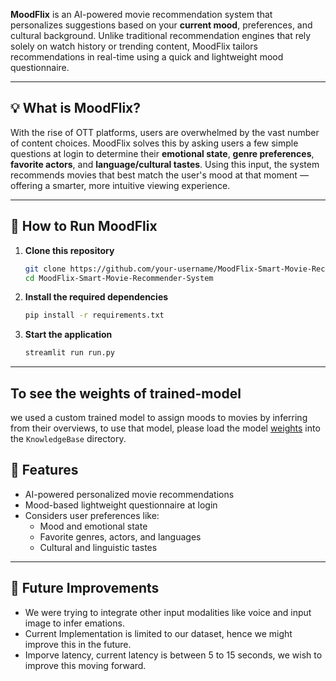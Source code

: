 **MoodFlix** is an AI-powered movie recommendation system that personalizes suggestions based on your **current mood**, preferences, and cultural background. Unlike traditional recommendation engines that rely solely on watch history or trending content, MoodFlix tailors recommendations in real-time using a quick and lightweight mood questionnaire.

---

## 💡 What is MoodFlix?

With the rise of OTT platforms, users are overwhelmed by the vast number of content choices. MoodFlix solves this by asking users a few simple questions at login to determine their **emotional state**, **genre preferences**, **favorite actors**, and **language/cultural tastes**. Using this input, the system recommends movies that best match the user's mood at that moment — offering a smarter, more intuitive viewing experience.

---

## 🚀 How to Run MoodFlix

1. **Clone this repository**
   ```bash
   git clone https://github.com/your-username/MoodFlix-Smart-Movie-Recommender-System.git
   cd MoodFlix-Smart-Movie-Recommender-System
   ```

2. **Install the required dependencies**
   ```bash
   pip install -r requirements.txt
   ```

3. **Start the application**
   ```bash
   streamlit run run.py
   ```

---
## To see the weights of trained-model
we used a custom trained model to assign moods to movies by inferring from their overviews, to use that model, please load the model [weights](https://drive.google.com/drive/folders/1nI_oh_hDGofhzUgWFaQtgpWmUyUY8Pd8?usp=sharing) into the ```KnowledgeBase``` directory.

## 🧠 Features

- AI-powered personalized movie recommendations
- Mood-based lightweight questionnaire at login
- Considers user preferences like:
  - Mood and emotional state
  - Favorite genres, actors, and languages
  - Cultural and linguistic tastes

---

## 📌 Future Improvements

- We were trying to integrate other input modalities like voice and input image to infer emations.
- Current Implementation is limited to our dataset, hence we might improve this in the future.
- Imporve latency, current latency is between 5 to 15 seconds, we wish to improve this moving forward.

